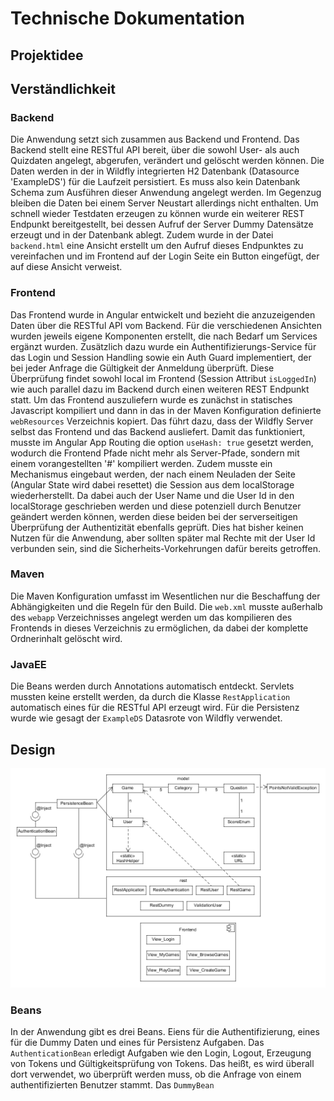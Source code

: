 # Technische Dokumentation

## Projektidee

## Verständlichkeit
### Backend
Die Anwendung setzt sich zusammen aus Backend und Frontend. Das Backend stellt
eine RESTful  API bereit, über die sowohl User- als auch Quizdaten angelegt,
abgerufen, verändert und gelöscht werden können. Die Daten werden in der in Wildfly
integrierten H2 Datenbank (Datasource 'ExampleDS') für die Laufzeit persistiert. Es
muss also kein Datenbank Schema zum Ausführen dieser Anwendung angelegt werden. Im
Gegenzug bleiben die Daten bei einem Server Neustart allerdings nicht enthalten.
Um schnell wieder Testdaten erzeugen zu können wurde ein weiterer REST Endpunkt 
bereitgestellt, bei dessen Aufruf der Server Dummy Datensätze erzeugt und in der
Datenbank ablegt. Zudem wurde in der Datei `backend.html` eine Ansicht erstellt
um den Aufruf dieses Endpunktes zu vereinfachen und im Frontend auf der Login Seite 
ein Button eingefügt, der auf diese Ansicht verweist.

### Frontend
Das Frontend wurde in Angular entwickelt und bezieht die anzuzeigenden Daten über 
die RESTful API vom Backend. Für die verschiedenen Ansichten wurden jeweils eigene
Komponenten erstellt, die nach Bedarf um Services ergänzt wurden. Zusätzlich dazu wurde
ein Authentifizierungs-Service für das Login und Session Handling sowie ein Auth Guard
implementiert, der bei jeder Anfrage die Gültigkeit der Anmeldung überprüft. Diese 
Überprüfung findet sowohl local im Frontend (Session Attribut `isLoggedIn`) wie auch 
parallel dazu im Backend durch einen weiteren REST Endpunkt statt. Um das Frontend
auszuliefern wurde es zunächst in statisches Javascript kompiliert und dann in das
in der Maven Konfiguration definierte `webResources` Verzeichnis kopiert. Das führt dazu,
dass der Wildfly Server selbst das Frontend und das Backend ausliefert. Damit das
funktioniert, musste im Angular App Routing die option `useHash: true` gesetzt werden,
wodurch die Frontend Pfade nicht mehr als Server-Pfade, sondern mit einem vorangestellten
'#' kompiliert werden. Zudem musste ein Mechanismus eingebaut werden, der nach einem
Neuladen der Seite (Angular State wird dabei resettet) die Session aus dem localStorage
wiederherstellt. Da dabei auch der User Name und die User Id in den localStorage geschrieben
werden und diese potenziell durch Benutzer geändert werden können, werden diese beiden 
bei der serverseitigen Überprüfung der Authentizität ebenfalls geprüft. Dies hat bisher
keinen Nutzen für die Anwendung, aber sollten später mal Rechte mit der User Id verbunden
sein, sind die Sicherheits-Vorkehrungen dafür bereits getroffen. 

### Maven
Die Maven Konfiguration umfasst im Wesentlichen nur die Beschaffung der Abhängigkeiten
und die Regeln für den Build. Die `web.xml` musste außerhalb des `webapp` Verzeichnisses
angelegt werden um das kompilieren des Frontends in dieses Verzeichnis zu ermöglichen,
da dabei der komplette Ordnerinhalt gelöscht wird.

### JavaEE
Die Beans werden durch Annotations automatisch entdeckt. Servlets mussten keine erstellt
werden, da durch die Klasse `RestApplication` automatisch eines für die RESTful API erzeugt
wird. Für die Persistenz wurde wie gesagt der `ExampleDS` Datasrote von Wildfly verwendet.


## Design

![uml diagram](jeopardyUML.png "UML Diagram")



### Beans
In der Anwendung gibt es drei Beans. Eiens für die Authentifizierung, eines für die Dummy
Daten und eines für Persistenz Aufgaben. Das `AuthenticationBean` erledigt Aufgaben wie den
Login, Logout, Erzeugung von Tokens und Gültigkeitsprüfung von Tokens. Das heißt, es wird
überall dort verwendet, wo überprüft werden muss, ob die Anfrage von einem authentifizierten
Benutzer stammt. Das `DummyBean` 